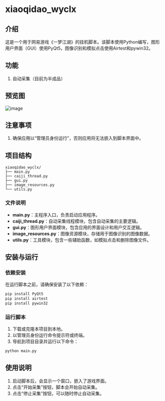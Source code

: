 # xiaoqidao_wyclx

## **介绍**
这是一个用于网易游戏《一梦江湖》的挂机脚本。该脚本使用Python编写，图形用户界面（GUI）使用PyQt5，图像识别和模拟点击使用Airtest和pywin32。

## **功能**
1. 自动采集（目前为半成品）

## **预览图**
![image](https://i.328888.xyz/2023/02/03/NfPAy.png)

## **注意事项**
1. 确保应用以“管理员身份运行”，否则应用将无法嵌入到脚本界面中。

## **项目结构**
```
xiaoqidao_wyclx/
├── main.py
├── caiji_thread.py
├── gui.py
├── image_resources.py
└── utils.py
```

### **文件说明**
- **main.py**：主程序入口，负责启动应用程序。
- **caiji_thread.py**：自动采集线程模块，包含自动采集的主要逻辑。
- **gui.py**：图形用户界面模块，包含应用的界面设计和用户交互逻辑。
- **image_resources.py**：图像资源模块，存储用于图像识别的图像数据。
- **utils.py**：工具模块，包含一些辅助函数，如模拟点击和删除图像文件。

## **安装与运行**
### **依赖安装**
在运行脚本之前，请确保安装了以下依赖：
```bash
pip install PyQt5
pip install airtest
pip install pywin32
```

### **运行脚本**
1. 下载或克隆本项目到本地。
2. 以管理员身份运行命令提示符或终端。
3. 导航到项目目录并运行以下命令：
```bash
python main.py
```

## **使用说明**
1. 启动脚本后，会显示一个窗口，嵌入了游戏界面。
2. 点击“开始采集”按钮，脚本会开始自动采集。
3. 点击“停止采集”按钮，可以随时停止自动采集。